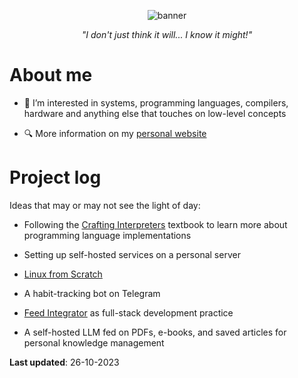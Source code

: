 <p align="center">
  <img alt="banner" src="https://user-images.githubusercontent.com/45187465/189823863-3fcd9393-263c-44ea-b87b-168c16460fd4.png">
</p>

<p align="center"><i>"I don't just think it will... I know it might!"</i></p>

# About me
- 👀 I’m interested in systems, programming languages, compilers, hardware and anything else that touches on low-level concepts

- 🔍 More information on my [personal website](https://emmaneugene.github.io)

# Project log
Ideas that may or may not see the light of day:

- Following the [Crafting Interpreters](https://craftinginterpreters.com/) textbook to learn more about programming language implementations

- Setting up self-hosted services on a personal server

- [Linux from Scratch](https://www.linuxfromscratch.org/)

- A habit-tracking bot on Telegram

- [Feed Integrator](https://github.com/emmaneugene/feed-integrator) as full-stack development practice

- A self-hosted LLM fed on PDFs, e-books, and saved articles for personal knowledge management

**Last updated**: 26-10-2023

<!---
emmaneugene/emmaneugene is a ✨ special ✨ repository because its `README.md` (this file) appears on your GitHub profile.
You can click the Preview link to take a look at your changes.
--->
